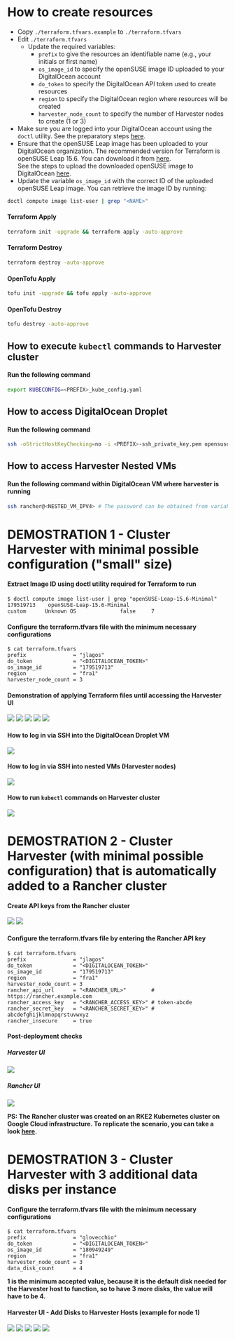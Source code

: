 # How to create resources

- Copy `./terraform.tfvars.example` to `./terraform.tfvars`
- Edit `./terraform.tfvars`
  - Update the required variables:
    - `prefix` to give the resources an identifiable name (e.g., your initials or first name)
    - `os_image_id` to specify the openSUSE image ID uploaded to your DigitalOcean account
    - `do_token` to specify the DigitalOcean API token used to create resources
    - `region` to specify the DigitalOcean region where resources will be created
    - `harvester_node_count` to specify the number of Harvester nodes to create (1 or 3)
- Make sure you are logged into your DigitalOcean account using the `doctl` utility. See the preparatory steps [here](../../modules/digitalocean/README.md).
- Ensure that the openSUSE Leap image has been uploaded to your DigitalOcean organization. The recommended version for Terraform is openSUSE Leap 15.6. You can download it from [here](https://download.opensuse.org/distribution/leap/15.6/appliances/openSUSE-Leap-15.6-Minimal-VM.x86_64-Cloud.qcow2).  
  See the steps to upload the downloaded openSUSE image to DigitalOcean [here](https://docs.digitalocean.com/products/custom-images/how-to/upload/).
- Update the variable `os_image_id` with the correct ID of the uploaded openSUSE Leap image. You can retrieve the image ID by running:

```bash
doctl compute image list-user | grep "<NAME>"
```

#### Terraform Apply

```bash
terraform init -upgrade && terraform apply -auto-approve
```

#### Terraform Destroy

```bash
terraform destroy -auto-approve
```

#### OpenTofu Apply

```bash
tofu init -upgrade && tofu apply -auto-approve
```

#### OpenTofu Destroy

```bash
tofu destroy -auto-approve
```

## How to execute `kubectl` commands to Harvester cluster

#### Run the following command

```bash
export KUBECONFIG=<PREFIX>_kube_config.yaml
```

## How to access DigitalOcean Droplet

#### Run the following command

```bash
ssh -oStrictHostKeyChecking=no -i <PREFIX>-ssh_private_key.pem opensuse@<PUBLIC_IPV4>
```

## How to access Harvester Nested VMs

#### Run the following command within DigitalOcean VM where harvester is running

```bash
ssh rancher@<NESTED_VM_IPV4> # The password can be obtained from variable harvester_password or from join/create_cloud_config.yaml file in the current folder
```

# DEMOSTRATION 1 - Cluster Harvester with minimal possible configuration ("small" size)

#### Extract Image ID using doctl utility required for Terraform to run

```console
$ doctl compute image list-user | grep "openSUSE-Leap-15.6-Minimal"
179519713    openSUSE-Leap-15.6-Minimal                            custom      Unknown OS              false     7
```

#### Configure the terraform.tfvars file with the minimum necessary configurations

```console
$ cat terraform.tfvars
prefix               = "jlagos"
do_token             = "<DIGITALOCEAN_TOKEN>"
os_image_id          = "179519713"
region               = "fra1"
harvester_node_count = 3
```

#### Demonstration of applying Terraform files until accessing the Harvester UI

![](../../images/DO_PROJ_README_1.png)
![](../../images/DO_PROJ_README_2.png)
![](../../images/DO_PROJ_README_3.png)
![](../../images/DO_PROJ_README_4.png)
![](../../images/DO_PROJ_README_5.png)

#### How to log in via SSH into the DigitalOcean Droplet VM

![](../../images/DO_PROJ_README_6.png)

#### How to log in via SSH into nested VMs (Harvester nodes)

![](../../images/DO_PROJ_README_7.png)

#### How to run `kubectl` commands on Harvester cluster

![](../../images/DO_PROJ_README_8.png)

# DEMOSTRATION 2 - Cluster Harvester (with minimal possible configuration) that is automatically added to a Rancher cluster

#### Create API keys from the Rancher cluster

![](../../images/DO_PROJ_README_9.png)
![](../../images/DO_PROJ_README_10.png)

#### Configure the terraform.tfvars file by entering the Rancher API key

```console
$ cat terraform.tfvars
prefix               = "jlagos"
do_token             = "<DIGITALOCEAN_TOKEN>"
os_image_id          = "179519713"
region               = "fra1"
harvester_node_count = 3
rancher_api_url      = "<RANCHER_URL>"        # https://rancher.example.com
rancher_access_key   = "<RANCHER_ACCESS_KEY>" # token-abcde
rancher_secret_key   = "<RANCHER_SECRET_KEY>" # abcdefghijklmnopqrstuvwxyz
rancher_insecure     = true
```

#### Post-deployment checks

##### Harvester UI

![](../../images/DO_PROJ_README_11.png) 

##### Rancher UI

![](../../images/DO_PROJ_README_12.png)

**PS: The Rancher cluster was created on an RKE2 Kubernetes cluster on Google Cloud infrastructure. To replicate the scenario, you can take a look [here](https://github.com/rancher/tf-rancher-up/tree/main/recipes/upstream/google-cloud/rke2).**

# DEMOSTRATION 3 - Cluster Harvester with 3 additional data disks per instance

#### Configure the terraform.tfvars file with the minimum necessary configurations

```console
$ cat terraform.tfvars
prefix               = "glovecchio"
do_token             = "<DIGITALOCEAN_TOKEN>"
os_image_id          = "180949249"
region               = "fra1"
harvester_node_count = 3
data_disk_count      = 4
```

**1 is the minimum accepted value, because it is the default disk needed for the Harvester host to function, so to have 3 more disks, the value will have to be 4.**

#### Harvester UI - Add Disks to Harvester Hosts (example for node 1)

![](../../images/DO_PROJ_README_13.png)
![](../../images/DO_PROJ_README_14.png)
![](../../images/DO_PROJ_README_15.png)
![](../../images/DO_PROJ_README_16.png)
![](../../images/DO_PROJ_README_17.png)
